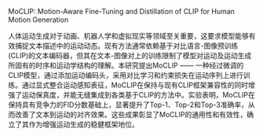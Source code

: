 MoCLIP: Motion-Aware Fine-Tuning and Distillation of CLIP for Human Motion Generation

人体运动生成对于动画、机器人学和虚拟现实等领域至关重要，这要求模型能够有效捕捉文本描述中的运动动态。现有方法通常依赖基于对比语言-图像预训练(CLIP)的文本编码器，但其在文本-图像对上的训练限制了模型对运动及运动生成所固有的时序和运动学结构的理解。本研究提出MoCLIP —— 一种经过微调的CLIP模型，通过添加运动编码头，采用对比学习和约束损失在运动序列上进行训练。通过显式整合运动感知表征，MoCLIP在保持与现有CLIP框架兼容性的同时增强了运动保真度，并能无缝集成到各类基于CLIP的方法中。实验表明，MoCLIP在保持具有竞争力的FID分数基础上，显著提升了Top-1、Top-2和Top-3准确率，从而改善了文本到运动的对齐效果。这些成果彰显了MoCLIP的通用性和有效性，确立了其作为增强运动生成的稳健框架地位。
 

